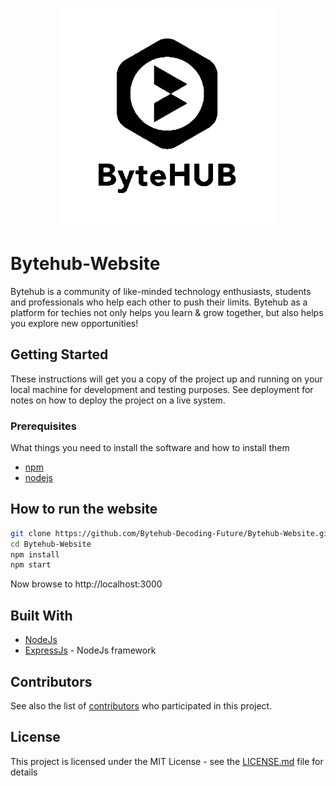 <p align="center"><a href="https://bytehub.in/" target="_blank"> 
  <img src="public/assets/logo.png" width="350" title="Bytehub"></a>
</p>

# Bytehub-Website

Bytehub is a community of like-minded technology enthusiasts, students and professionals who help each other to push their limits. Bytehub as a platform for techies not only helps you learn &amp; grow together, but also helps you explore new opportunities!

## Getting Started

These instructions will get you a copy of the project up and running on your local machine for development and testing purposes. See deployment for notes on how to deploy the project on a live system.

### Prerequisites

What things you need to install the software and how to install them

- [npm](https://www.npmjs.com/get-npm)
- [nodejs](https://docs.npmjs.com/downloading-and-installing-node-js-and-npm)

## How to run the website

```bash
git clone https://github.com/Bytehub-Decoding-Future/Bytehub-Website.git
cd Bytehub-Website
npm install
npm start
```

Now browse to http://localhost:3000

## Built With

- [NodeJs](https://nodejs.org/en/)
- [ExpressJs](https://expressjs.com/) - NodeJs framework

## Contributors

See also the list of [contributors](https://github.com/Bytehub-Decoding-Future/Bytehub-Website/graphs/contributors) who participated in this project.

## License

This project is licensed under the MIT License - see the [LICENSE.md](LICENSE) file for details
